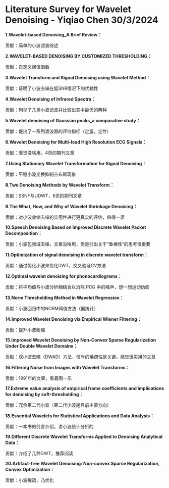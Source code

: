 # Literature Survey for Wavelet Denoising - Yiqiao Chen 30/3/2024

**1.Wavelet-based Denoising_A Brief Review：**

贡献：简单的小波滤波综述



**2.WAVELET-BASED DENOISING BY CUSTOMIZED THRESHOLDING：**

贡献：自定义阈值函数



**3.Wavelet Transform and Signal Denoising using Wavelet Method：**

贡献：证明了小波去噪在低SNR情况下的优越性



**4.Wavelet Denoising of Infrared Spectra：**

贡献：列举了几类小波滤波并比较出其中最优的两种



**5.Wavelet denoising of Gaussian peaks_a comparative study：**

贡献：提出了一系列滤波器的评价指标（定量，定性）



**6.Wavelet Denoising for Multi-lead High Resolution ECG Signals：**

贡献：感觉没啥用，4页的期刊文章



**7.Using Stationary Wavelet Transformation for Signal Denoising：**

贡献：平稳小波变换抑制吉布斯现象



**8.Two Denoising Methods by Wavelet Transform：**

贡献：SSNF与UDWT，6页的期刊文章



**9.The What, How, and Why of Wavelet Shrinkage Denoising：**

贡献：对小波收缩去噪的实用性进行更真实的评估，值得一读



**10.Speech Denoising Based on Improved Discrete Wavelet Packet Decomposition：**

贡献：小波包频域去噪，文章没啥用，但是引出关于“鲁棒性“的思考很重要



**11.Optimization of signal denoising in discrete wavelet transform：**

贡献：通过优化小波来优化DWT，交叉验证CV方法



**12.Optimal wavelet denoising for phonocardiograms：**

贡献：将平均值与小波分析相结合以消除 PCG 中的噪声，想一想运动伪影



**13.Norm Thresholding Method in Wavelet Regression：**

贡献：小波回归中的NORM阈值方法（偏统计）



**14.Improved Wavelet Denoising via Empirical Wiener Filtering：**

贡献：提升小波收缩



**15.Improved Wavelet Denoising by Non-Convex Sparse Regularization Under Double Wavelet Domains：**

贡献：双小波去噪（DWAD）方法，信号的稀疏性是关键。感觉很实用的文章



**16.Filtering Noise from Images with Wavelet Transforms：**

贡献：1991年的文章，看着图一乐



**17.Extreme value analysis of empirical frame coefficients and implications for denoising by soft-thresholding：**

贡献：冗余第二代小波（第二代小波是目前主要方向）



**18.Essential Wavelets for Statistical Applications and Data Analysis：**

贡献：一本书的引言介绍，讲小波统计分析的



**19.Different Discrete Wavelet Transforms Applied to Denoising Analytical Data：**

贡献：介绍了几种DWT，推荐阅读



**20.Artifact-free Wavelet Denoising: Non-convex Sparse Regularization, Convex Optimization：**

贡献：小波稀疏，凸优化